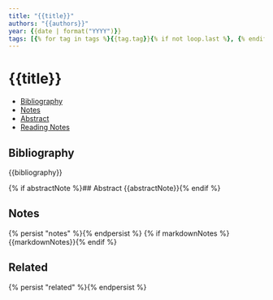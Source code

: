```yaml
---
title: "{{title}}"
authors: "{{authors}}"
year: {{date | format("YYYY")}}
tags: [{% for tag in tags %}{{tag.tag}}{% if not loop.last %}, {% endif %}{% endfor %}]
---
```

# {{title}}

- [Bibliography](#bibliography)
- [Notes](#notes)
- [Abstract](#abstract)
- [Reading Notes](#reading-notes)

## Bibliography
{{bibliography}}

{% if abstractNote %}## Abstract
{{abstractNote}}{% endif %}

## Notes
{% persist "notes" %}{% endpersist %}
{% if markdownNotes %}{{markdownNotes}}{% endif %}

## Related
{% persist "related" %}{% endpersist %}
